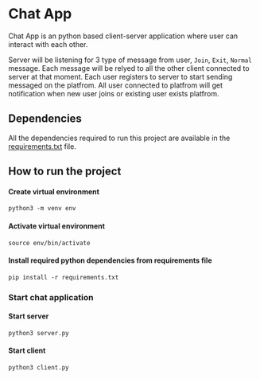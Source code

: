 # Chat App

Chat App is an python based client-server application where user can interact with each other.

Server will be listening for 3 type of message from user, `Join`, `Exit`, `Normal` message.
Each message will be relyed to all the other client connected to server at that moment.
Each user registers to server to start sending messaged on the platfrom.
All user connected to platfrom will get notification when new user joins or existing user exists platfrom.

## Dependencies

All the dependencies required to run this project are available in the [requirements.txt](https://github.com/chetna-ravat/chat-app/blob/main/requirements.txt) file.

## How to run the project

#### Create virtual environment
```shell
python3 -m venv env
```

#### Activate virtual environment
```shell
source env/bin/activate
```

#### Install required python dependencies from requirements file
```shell
pip install -r requirements.txt
```

### Start chat application

#### Start server
```shell
python3 server.py
```

#### Start client
```shell
python3 client.py
```

